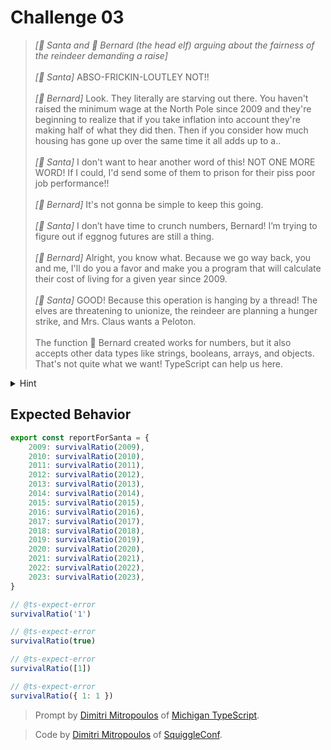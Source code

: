 # Challenge 03

> _[🎅 Santa and 🎩 Bernard (the head elf) arguing about the fairness of the reindeer demanding a raise]_\
> \
> _[🎅 Santa]_ ABSO-FRICKIN-LOUTLEY NOT!!\
> \
> _[🎩 Bernard]_ Look. They literally are starving out there. You haven't raised the minimum wage at the North Pole since 2009 and they're beginning to realize that if you take inflation into account they're making half of what they did then. Then if you consider how much housing has gone up over the same time it all adds up to a..\
> \
> _[🎅 Santa]_ I don't want to hear another word of this! NOT ONE MORE WORD! If I could, I'd send some of them to prison for their piss poor job performance!!\
> \
> _[🎩 Bernard]_ It's not gonna be simple to keep this going.\
> \
> _[🎅 Santa]_ I don’t have time to crunch numbers, Bernard! I’m trying to figure out if eggnog futures are still a thing.\
> \
> _[🎩 Bernard]_ Alright, you know what. Because we go way back, you and me, I'll do you a favor and make you a program that will calculate their cost of living for a given year since 2009.\
> \
> _[🎅 Santa]_ GOOD! Because this operation is hanging by a thread! The elves are threatening to unionize, the reindeer are planning a hunger strike, and Mrs. Claus wants a Peloton.\
> \
> The function 🎩 Bernard created works for numbers, but it also accepts other data types like strings, booleans, arrays, and objects. That's not quite what we want! TypeScript can help us here.

<details>
<summary>Hint</summary>
How can we change the signature to <code>survivalRatio</code> to make TypeScript give us type errors on the invocations that pass things other than numbers?
</details>

## Expected Behavior

```ts
export const reportForSanta = {
	2009: survivalRatio(2009),
	2010: survivalRatio(2010),
	2011: survivalRatio(2011),
	2012: survivalRatio(2012),
	2013: survivalRatio(2013),
	2014: survivalRatio(2014),
	2015: survivalRatio(2015),
	2016: survivalRatio(2016),
	2017: survivalRatio(2017),
	2018: survivalRatio(2018),
	2019: survivalRatio(2019),
	2020: survivalRatio(2020),
	2021: survivalRatio(2021),
	2022: survivalRatio(2022),
	2023: survivalRatio(2023),
}

// @ts-expect-error
survivalRatio('1')

// @ts-expect-error
survivalRatio(true)

// @ts-expect-error
survivalRatio([1])

// @ts-expect-error
survivalRatio({ 1: 1 })
```

> Prompt by [Dimitri Mitropoulos](https://github.com/dimitropoulos) of [Michigan TypeScript](https://michigantypescript.com/).

> Code by [Dimitri Mitropoulos](https://github.com/dimitropoulos) of [SquiggleConf](https://squiggleconf.com/).
